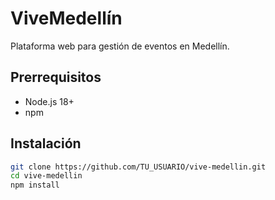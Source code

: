 # ViveMedellín

Plataforma web para gestión de eventos en Medellín.

## Prerrequisitos

- Node.js 18+
- npm

## Instalación

```bash
git clone https://github.com/TU_USUARIO/vive-medellin.git
cd vive-medellin
npm install
```
